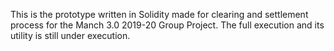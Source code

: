 This is the prototype written in Solidity made for clearing and settlement process for the Manch 3.0 2019-20 Group Project. The full execution and its utility is still under execution. 
